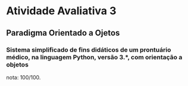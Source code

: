 <h1><b>Atividade Avaliativa 3</b></h1>
<h2><b>Paradigma Orientado a Ojetos</b></h2>
<h3>Sistema simplificado de fins didáticos de um prontuário médico, na linguagem Python,
versão 3.*, com orientação a objetos</h3>
<p>nota: 100/100.
